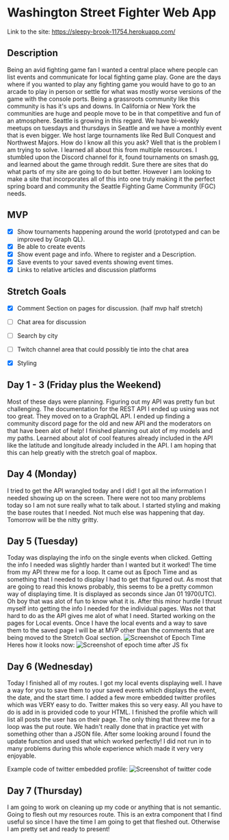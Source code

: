 # Washington Street Fighter Web App 

Link to the site: https://sleepy-brook-11754.herokuapp.com/

## Description
Being an avid fighting game fan I wanted a central place where people can list events and communicate for local fighting game play. Gone are the days where if you wanted to play any fighting game you would have to go to an arcade to play in person or settle for what was mostly worse versions of the game with the console ports. Being a grassroots community like this community is has it's ups and downs. In California or New York the communities are huge and people move to be in that competitive and fun of an atmosphere. Seattle is growing in this regard. We have bi-weekly meetups on tuesdays and thursdays in Seattle and we have a monthly event that is even bigger. We host large tournaments like Red Bull Conquest and Northwest Majors. How do I know all this you ask? Well that is the problem I am trying to solve. I learned all about this from multiple resources. I stumbled upon the Discord channel for it, found tournaments on smash.gg, and learned about the game through reddit. Sure there are sites that do what parts of my site are going to do but better. However I am looking to make a site that incorporates all of this into one truly making it the perfect spring board and community the Seattle Fighting Game Community (FGC) needs.

## MVP
- [x] Show tournaments happening around the world (prototyped and can be improved by Graph QL).
- [x] Be able to create events 
- [x] Show event page and info. Where to register and a Description.
- [x] Save events to your saved events showing event times.
- [x] Links to relative articles and discussion platforms

## Stretch Goals
- [x] Comment Section on pages for discussion. (half mvp half stretch)
- [ ] Chat area for discussion
- [ ] Search by city
- [ ] Twitch channel area that could possibly tie into the chat area
- [x] Styling


## Day 1 - 3 (Friday plus the Weekend) 
Most of these days were planning. Figuring out my API was pretty fun but challenging. The documentation for the REST API I ended up using was not too great. They moved on to a GraphQL API. I ended up finding a community discord page for the old and new API and the moderators on that have been alot of help! I finished planning out alot of my models and my paths. Learned about alot of cool features already included in the API like the latitude and longitude already included in the API. I am hoping that this can help greatly with the stretch goal of mapbox. 

## Day 4 (Monday)
I tried to get the API wrangled today and I did! I got all the information I needed showing up on the screen. There were not too many problems today so I am not sure really what to talk about. I started styling and making the base routes that I needed. Not much else was happening that day. Tomorrow will be the nitty gritty.

## Day 5 (Tuesday)
Today was displaying the info on the single events when clicked. Getting the info I needed was slightly harder than I wanted but it worked! The time from my API threw me for a loop. It came out as Epoch Time and as something that I needed to display I had to get that figured out. As most that are going to read this knows probably, this seems to be a pretty common way of displaying time. It is displayed as seconds since Jan 01 1970(UTC). Oh boy that was alot of fun to know what it is. After this minor hurdle I thrust myself into getting the info I needed for the individual pages. Was not that hard to do as the API gives me alot of what I need. Started working on the pages for Local events. Once I have the local events and a way to save them to the saved page I will be at MVP other than the comments that are being moved to the Stretch Goal section.
![Screenshot of Epoch Time](https://i.imgur.com/VmAoFQg.png)
Heres how it looks now:
![Screenshot of epoch time after JS fix](https://i.imgur.com/AzvHz2y.png)

## Day 6 (Wednesday)
Today I finished all of my routes. I got my local events displaying well. I have a way for you to save them to your saved events which displays the event, the date, and the start time. I added a few more embedded twitter profiles which was VERY easy to do. Twitter makes this so very easy. All you have to do is add in is provided code to your HTML. I finished the profile which will list all posts the user has on their page. The only thing that threw me for a loop was the put route. We hadn't really done that in practice yet with something other than a JSON file. After some looking around I found the update function and used that which worked perfectly! I did not run in to many problems during this whole experience which made it very very enjoyable.

Example code of twitter embedded profile:
![Screenshot of twitter code](https://i.imgur.com/EQqaQgH.png)

## Day 7 (Thursday)
I am going to work on cleaning up my code or anything that is not semantic. Going to flesh out my resources route. This is an extra component that I find useful so since I have the time I am going to get that fleshed out. Otherwise I am pretty set and ready to present!